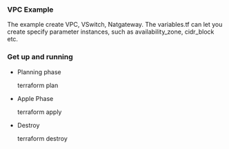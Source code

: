 ### VPC Example
The example create VPC, VSwitch, Natgateway. The variables.tf can let you create specify parameter instances, such as availability_zone, cidr_block etc.

### Get up and running

* Planning phase

    terraform plan

* Apple Phase

    terraform apply

* Destroy

    terraform destroy
